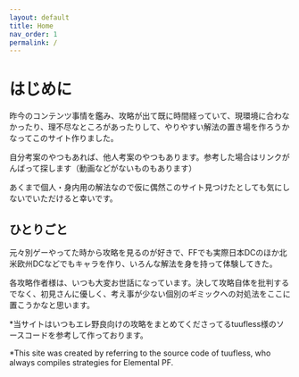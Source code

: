 ```yaml
---
layout: default
title: Home
nav_order: 1
permalink: /
---
```


# はじめに

昨今のコンテンツ事情を鑑み、攻略が出て既に時間経っていて、現環境に合わなかったり、理不尽なところがあったりして、やりやすい解法の置き場を作ろうかなってこのサイト作りました。

自分考案のやつもあれば、他人考案のやつもあります。参考した場合はリンクがんばって探します（動画などがないものもあります）

あくまで個人・身内用の解法なので仮に偶然このサイト見つけたとしても気にしないでいただけると幸いです。

## ひとりごと
元々別ゲーやってた時から攻略を見るのが好きで、FFでも実際日本DCのほか北米欧州DCなどでもキャラを作り、いろんな解法を身を持って体験してきた。

各攻略作者様は、いつも大変お世話になっています。決して攻略自体を批判するでなく、初見さんに優しく、考え事が少ない個別のギミックへの対処法をここに置こうかなと思います。

*当サイトはいつもエレ野良向けの攻略をまとめてくださってるtuufless様のソースコードを参考して作っております。

*This site was created by referring to the source code of tuufless, who always compiles strategies for Elemental PF.
